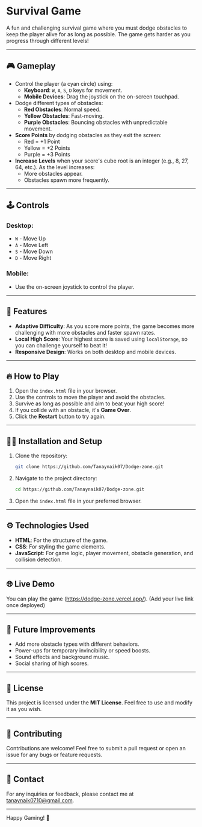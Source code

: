 # Survival Game

A fun and challenging survival game where you must dodge obstacles to keep the player alive for as long as possible. The game gets harder as you progress through different levels!

---

## 🎮 Gameplay

- Control the player (a cyan circle) using:
  - **Keyboard**: `W`, `A`, `S`, `D` keys for movement.
  - **Mobile Devices**: Drag the joystick on the on-screen touchpad.
- Dodge different types of obstacles:
  - **Red Obstacles**: Normal speed.
  - **Yellow Obstacles**: Fast-moving.
  - **Purple Obstacles**: Bouncing obstacles with unpredictable movement.
- **Score Points** by dodging obstacles as they exit the screen:
  - Red = +1 Point
  - Yellow = +2 Points
  - Purple = +3 Points
- **Increase Levels** when your score's cube root is an integer (e.g., 8, 27, 64, etc.). As the level increases:
  - More obstacles appear.
  - Obstacles spawn more frequently.

---

## 🕹️ Controls

### Desktop:
- `W` - Move Up
- `A` - Move Left
- `S` - Move Down
- `D` - Move Right

### Mobile:
- Use the on-screen joystick to control the player.

---

## 🚀 Features

- **Adaptive Difficulty**: As you score more points, the game becomes more challenging with more obstacles and faster spawn rates.
- **Local High Score**: Your highest score is saved using `localStorage`, so you can challenge yourself to beat it!
- **Responsive Design**: Works on both desktop and mobile devices.

---

## 🔥 How to Play

1. Open the `index.html` file in your browser.
2. Use the controls to move the player and avoid the obstacles.
3. Survive as long as possible and aim to beat your high score!
4. If you collide with an obstacle, it's **Game Over**.
5. Click the **Restart** button to try again.

---

## 🧑‍💻 Installation and Setup

1. Clone the repository:

    ```sh
    git clone https://github.com/Tanaynaik07/Dodge-zone.git
    ```

2. Navigate to the project directory:

    ```sh
    cd https://github.com/Tanaynaik07/Dodge-zone.git
    ```

3. Open the `index.html` file in your preferred browser.

---

## ⚙️ Technologies Used

- **HTML**: For the structure of the game.
- **CSS**: For styling the game elements.
- **JavaScript**: For game logic, player movement, obstacle generation, and collision detection.

---

## 🌐 Live Demo

You can play the game (https://dodge-zone.vercel.app/). (Add your live link once deployed)

---


## 🚧 Future Improvements

- Add more obstacle types with different behaviors.
- Power-ups for temporary invincibility or speed boosts.
- Sound effects and background music.
- Social sharing of high scores.

---

## 📝 License

This project is licensed under the **MIT License**. Feel free to use and modify it as you wish.

---

## 🤝 Contributing

Contributions are welcome! Feel free to submit a pull request or open an issue for any bugs or feature requests.

---

## 📧 Contact

For any inquiries or feedback, please contact me at [tanaynaik0710@gmail.com](tanaynaik0710@gmail.com).

---

Happy Gaming! 🎉

